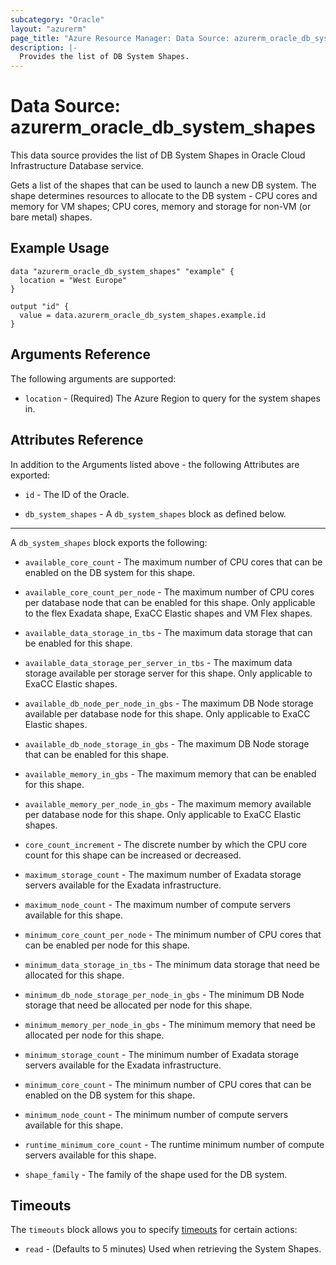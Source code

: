 ```yaml
---
subcategory: "Oracle"
layout: "azurerm"
page_title: "Azure Resource Manager: Data Source: azurerm_oracle_db_system_shapes"
description: |-
  Provides the list of DB System Shapes.
---
```


# Data Source: azurerm_oracle_db_system_shapes

This data source provides the list of DB System Shapes in Oracle Cloud Infrastructure Database service.

Gets a list of the shapes that can be used to launch a new DB system. The shape determines resources to allocate to the DB system - CPU cores and memory for VM shapes; CPU cores, memory and storage for non-VM (or bare metal) shapes.

## Example Usage

```hcl
data "azurerm_oracle_db_system_shapes" "example" {
  location = "West Europe"
}

output "id" {
  value = data.azurerm_oracle_db_system_shapes.example.id
}
```

## Arguments Reference

The following arguments are supported:

* `location` - (Required) The Azure Region to query for the system shapes in.

## Attributes Reference

In addition to the Arguments listed above - the following Attributes are exported: 

* `id` - The ID of the Oracle.

* `db_system_shapes` - A `db_system_shapes` block as defined below.

---

A `db_system_shapes` block exports the following:

* `available_core_count` - The maximum number of CPU cores that can be enabled on the DB system for this shape.

* `available_core_count_per_node` - The maximum number of CPU cores per database node that can be enabled for this shape. Only applicable to the flex Exadata shape, ExaCC Elastic shapes and VM Flex shapes.

* `available_data_storage_in_tbs` - The maximum data storage that can be enabled for this shape.

* `available_data_storage_per_server_in_tbs` - The maximum data storage available per storage server for this shape. Only applicable to ExaCC Elastic shapes.

* `available_db_node_per_node_in_gbs` - The maximum DB Node storage available per database node for this shape. Only applicable to ExaCC Elastic shapes.

* `available_db_node_storage_in_gbs` - The maximum DB Node storage that can be enabled for this shape.

* `available_memory_in_gbs` - The maximum memory that can be enabled for this shape.

* `available_memory_per_node_in_gbs` - The maximum memory available per database node for this shape. Only applicable to ExaCC Elastic shapes.

* `core_count_increment` - The discrete number by which the CPU core count for this shape can be increased or decreased.

* `maximum_storage_count` - The maximum number of Exadata storage servers available for the Exadata infrastructure.

* `maximum_node_count` - The maximum number of compute servers available for this shape.

* `minimum_core_count_per_node` - The minimum number of CPU cores that can be enabled per node for this shape.

* `minimum_data_storage_in_tbs` - The minimum data storage that need be allocated for this shape.

* `minimum_db_node_storage_per_node_in_gbs` - The minimum DB Node storage that need be allocated per node for this shape.

* `minimum_memory_per_node_in_gbs` - The minimum memory that need be allocated per node for this shape.

* `minimum_storage_count` - The minimum number of Exadata storage servers available for the Exadata infrastructure.

* `minimum_core_count` - The minimum number of CPU cores that can be enabled on the DB system for this shape.

* `minimum_node_count` - The minimum number of compute servers available for this shape.

* `runtime_minimum_core_count` - The runtime minimum number of compute servers available for this shape.

* `shape_family` - The family of the shape used for the DB system.

## Timeouts

The `timeouts` block allows you to specify [timeouts](https://www.terraform.io/language/resources/syntax#operation-timeouts) for certain actions:

* `read` - (Defaults to 5 minutes) Used when retrieving the System Shapes.
